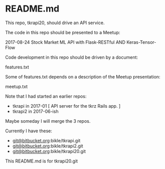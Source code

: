 # README.md

This repo, tkrapi20, should drive an API service.

The code in this repo should be presented to a Meetup:

2017-08-24
Stock Market ML API with Flask-RESTful AND Keras-Tensor-Flow

Code development in this repo should be driven by a document:

features.txt

Some of features.txt depends on a description of the Meetup presentation:

meetup.txt

Note that I had started an earlier repos:
  * tkrapi in 2017-01 [ API server for the tkrz Rails app. ]
  * tkrapi2 in 2017-06-ish
  
Maybe someday I will merge the 3 repos.

Currently I have these:

  * git@bitbucket.org:bikle/tkrapi.git
  * git@bitbucket.org:bikle/tkrapi2.git
  * git@bitbucket.org:bikle/tkrapi20.git

This README.md is for tkrapi20.git

